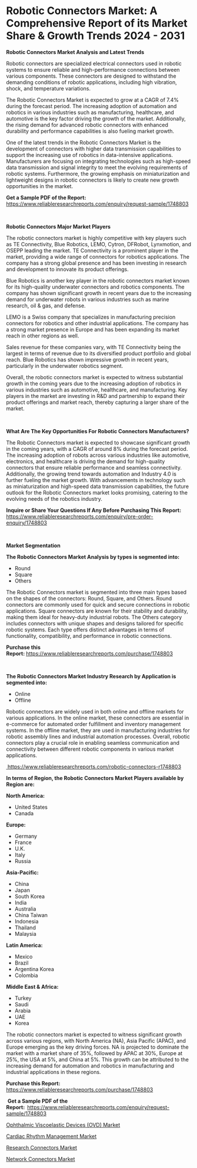 <p><h1>Robotic Connectors Market: A Comprehensive Report of its Market Share & Growth Trends 2024 - 2031</h1></p><p><strong>Robotic Connectors Market Analysis and Latest Trends</strong></p>
<p><p>Robotic connectors are specialized electrical connectors used in robotic systems to ensure reliable and high-performance connections between various components. These connectors are designed to withstand the demanding conditions of robotic applications, including high vibration, shock, and temperature variations.</p><p>The Robotic Connectors Market is expected to grow at a CAGR of 7.4% during the forecast period. The increasing adoption of automation and robotics in various industries such as manufacturing, healthcare, and automotive is the key factor driving the growth of the market. Additionally, the rising demand for advanced robotic connectors with enhanced durability and performance capabilities is also fueling market growth.</p><p>One of the latest trends in the Robotic Connectors Market is the development of connectors with higher data transmission capabilities to support the increasing use of robotics in data-intensive applications. Manufacturers are focusing on integrating technologies such as high-speed data transmission and signal integrity to meet the evolving requirements of robotic systems. Furthermore, the growing emphasis on miniaturization and lightweight designs in robotic connectors is likely to create new growth opportunities in the market.</p></p>
<p><strong>Get a Sample PDF of the Report:&nbsp;</strong> <a href="https://www.reliableresearchreports.com/enquiry/request-sample/1748803">https://www.reliableresearchreports.com/enquiry/request-sample/1748803</a></p>
<p>&nbsp;</p>
<p><strong>Robotic Connectors Major Market Players</strong></p>
<p><p>The robotic connectors market is highly competitive with key players such as TE Connectivity, Blue Robotics, LEMO, Cytron, DFRobot, Lynxmotion, and OSEPP leading the market. TE Connectivity is a prominent player in the market, providing a wide range of connectors for robotics applications. The company has a strong global presence and has been investing in research and development to innovate its product offerings.</p><p>Blue Robotics is another key player in the robotic connectors market known for its high-quality underwater connectors and robotics components. The company has shown significant growth in recent years due to the increasing demand for underwater robots in various industries such as marine research, oil & gas, and defense.</p><p>LEMO is a Swiss company that specializes in manufacturing precision connectors for robotics and other industrial applications. The company has a strong market presence in Europe and has been expanding its market reach in other regions as well.</p><p>Sales revenue for these companies vary, with TE Connectivity being the largest in terms of revenue due to its diversified product portfolio and global reach. Blue Robotics has shown impressive growth in recent years, particularly in the underwater robotics segment.</p><p>Overall, the robotic connectors market is expected to witness substantial growth in the coming years due to the increasing adoption of robotics in various industries such as automotive, healthcare, and manufacturing. Key players in the market are investing in R&D and partnership to expand their product offerings and market reach, thereby capturing a larger share of the market.</p></p>
<p>&nbsp;</p>
<p><strong>What Are The Key Opportunities For Robotic Connectors Manufacturers?</strong></p>
<p><p>The Robotic Connectors market is expected to showcase significant growth in the coming years, with a CAGR of around 8% during the forecast period. The increasing adoption of robots across various industries like automotive, electronics, and healthcare is driving the demand for high-quality connectors that ensure reliable performance and seamless connectivity. Additionally, the growing trend towards automation and Industry 4.0 is further fueling the market growth. With advancements in technology such as miniaturization and high-speed data transmission capabilities, the future outlook for the Robotic Connectors market looks promising, catering to the evolving needs of the robotics industry.</p></p>
<p><strong>Inquire or Share Your Questions If Any Before Purchasing This Report:</strong> <a href="https://www.reliableresearchreports.com/enquiry/pre-order-enquiry/1748803">https://www.reliableresearchreports.com/enquiry/pre-order-enquiry/1748803</a></p>
<p>&nbsp;</p>
<p><strong>Market Segmentation</strong></p>
<p><strong>The Robotic Connectors Market Analysis by types is segmented into:</strong></p>
<p><ul><li>Round</li><li>Square</li><li>Others</li></ul></p>
<p><p>The Robotic Connectors market is segmented into three main types based on the shapes of the connectors: Round, Square, and Others. Round connectors are commonly used for quick and secure connections in robotic applications. Square connectors are known for their stability and durability, making them ideal for heavy-duty industrial robots. The Others category includes connectors with unique shapes and designs tailored for specific robotic systems. Each type offers distinct advantages in terms of functionality, compatibility, and performance in robotic connections.</p></p>
<p><strong>Purchase this Report:&nbsp;</strong><a href="https://www.reliableresearchreports.com/purchase/1748803">https://www.reliableresearchreports.com/purchase/1748803</a></p>
<p>&nbsp;</p>
<p><strong>The Robotic Connectors Market Industry Research by Application is segmented into:</strong></p>
<p><ul><li>Online</li><li>Offline</li></ul></p>
<p><p>Robotic connectors are widely used in both online and offline markets for various applications. In the online market, these connectors are essential in e-commerce for automated order fulfillment and inventory management systems. In the offline market, they are used in manufacturing industries for robotic assembly lines and industrial automation processes. Overall, robotic connectors play a crucial role in enabling seamless communication and connectivity between different robotic components in various market applications.</p></p>
<p><a href="https://www.reliableresearchreports.com/robotic-connectors-r1748803">&nbsp;https://www.reliableresearchreports.com/robotic-connectors-r1748803</a></p>
<p><strong>In terms of Region, the Robotic Connectors Market Players available by Region are:</strong></p>
<p>
    <p> <strong> North America: </strong>
        <ul>
            <li>United States</li>
            <li>Canada</li>
        </ul>
        </p> 
    <p> <strong> Europe: </strong>
        <ul>
            <li>Germany</li>
            <li>France</li>
            <li>U.K.</li>
            <li>Italy</li>
            <li>Russia</li>
        </ul>
        </p> 
    <p> <strong> Asia-Pacific: </strong>
        <ul>
            <li>China</li>
            <li>Japan</li>
            <li>South Korea</li>
            <li>India</li>
            <li>Australia</li>
            <li>China Taiwan</li>
            <li>Indonesia</li>
            <li>Thailand</li>
            <li>Malaysia</li>
        </ul>
        </p> 
    <p> <strong> Latin America: </strong>
        <ul>
            <li>Mexico</li>
            <li>Brazil</li>
            <li>Argentina Korea</li>
            <li>Colombia</li>
        </ul>
        </p> 
    <p> <strong> Middle East & Africa: </strong>
        <ul>
            <li>Turkey</li>
            <li>Saudi</li>
            <li>Arabia</li>
            <li>UAE</li>
            <li>Korea</li>
        </ul>
    </p>
    </p>
<p><p>The robotic connectors market is expected to witness significant growth across various regions, with North America (NA), Asia Pacific (APAC), and Europe emerging as the key driving forces. NA is projected to dominate the market with a market share of 35%, followed by APAC at 30%, Europe at 25%, the USA at 5%, and China at 5%. This growth can be attributed to the increasing demand for automation and robotics in manufacturing and industrial applications in these regions.</p></p>
<p><strong>Purchase this Report: </strong><a href="https://www.reliableresearchreports.com/purchase/1748803">https://www.reliableresearchreports.com/purchase/1748803</a></p>
<p>&nbsp;<strong>Get a Sample PDF of the Report:&nbsp;&nbsp;</strong><a href="https://www.reliableresearchreports.com/enquiry/request-sample/1748803">https://www.reliableresearchreports.com/enquiry/request-sample/1748803</a></p>
<p><strong></strong></p>
<p><p><a href="https://www.linkedin.com/pulse/ophthalmic-viscoelastic-devices-ovd-market-competitive-analysis-ytdqc">Ophthalmic Viscoelastic Devices (OVD) Market</a></p><p><a href="https://www.linkedin.com/pulse/analyzing-cardiac-rhythm-management-market-global-industry-9co5c">Cardiac Rhythm Management Market</a></p><p><a href="https://github.com/HugoFirst21/Market-Research-Report-List-1/blob/main/research-connectors-market.md">Research Connectors Market</a></p><p><a href="https://github.com/AndreanneHane2023/Market-Research-Report-List-1/blob/main/network-connectors-market.md">Network Connectors Market</a></p></p>
